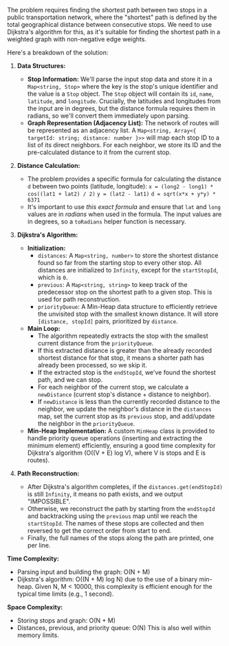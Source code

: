 The problem requires finding the shortest path between two stops in a public transportation network, where the "shortest" path is defined by the total geographical distance between consecutive stops. We need to use Dijkstra's algorithm for this, as it's suitable for finding the shortest path in a weighted graph with non-negative edge weights.

Here's a breakdown of the solution:

1.  **Data Structures:**
    *   **Stop Information:** We'll parse the input stop data and store it in a `Map<string, Stop>` where the key is the stop's unique identifier and the value is a `Stop` object. The `Stop` object will contain its `id`, `name`, `latitude`, and `longitude`. Crucially, the latitudes and longitudes from the input are in degrees, but the distance formula requires them in radians, so we'll convert them immediately upon parsing.
    *   **Graph Representation (Adjacency List):** The network of routes will be represented as an adjacency list. A `Map<string, Array<{ targetId: string; distance: number }>>` will map each stop ID to a list of its direct neighbors. For each neighbor, we store its ID and the pre-calculated distance to it from the current stop.

2.  **Distance Calculation:**
    *   The problem provides a specific formula for calculating the distance `d` between two points (latitude, longitude):
        `x = (long2 - long1) * cos((lat1 + lat2) / 2)`
        `y = (lat2 - lat1)`
        `d = sqrt(x*x + y*y) * 6371`
    *   It's important to use *this exact formula* and ensure that `lat` and `long` values are in *radians* when used in the formula. The input values are in degrees, so a `toRadians` helper function is necessary.

3.  **Dijkstra's Algorithm:**
    *   **Initialization:**
        *   `distances`: A `Map<string, number>` to store the shortest distance found so far from the starting stop to every other stop. All distances are initialized to `Infinity`, except for the `startStopId`, which is `0`.
        *   `previous`: A `Map<string, string>` to keep track of the predecessor stop on the shortest path to a given stop. This is used for path reconstruction.
        *   `priorityQueue`: A Min-Heap data structure to efficiently retrieve the unvisited stop with the smallest known distance. It will store `[distance, stopId]` pairs, prioritized by `distance`.
    *   **Main Loop:**
        *   The algorithm repeatedly extracts the stop with the smallest current distance from the `priorityQueue`.
        *   If this extracted distance is greater than the already recorded shortest distance for that stop, it means a shorter path has already been processed, so we skip it.
        *   If the extracted stop is the `endStopId`, we've found the shortest path, and we can stop.
        *   For each neighbor of the current stop, we calculate a `newDistance` (current stop's distance + distance to neighbor).
        *   If `newDistance` is less than the currently recorded distance to the neighbor, we update the neighbor's distance in the `distances` map, set the current stop as its `previous` stop, and add/update the neighbor in the `priorityQueue`.
    *   **Min-Heap Implementation:** A custom `MinHeap` class is provided to handle priority queue operations (inserting and extracting the minimum element) efficiently, ensuring a good time complexity for Dijkstra's algorithm (O((V + E) log V), where V is stops and E is routes).

4.  **Path Reconstruction:**
    *   After Dijkstra's algorithm completes, if the `distances.get(endStopId)` is still `Infinity`, it means no path exists, and we output "IMPOSSIBLE".
    *   Otherwise, we reconstruct the path by starting from the `endStopId` and backtracking using the `previous` map until we reach the `startStopId`. The names of these stops are collected and then reversed to get the correct order from start to end.
    *   Finally, the full names of the stops along the path are printed, one per line.

**Time Complexity:**
*   Parsing input and building the graph: O(N + M)
*   Dijkstra's algorithm: O((N + M) log N) due to the use of a binary min-heap.
Given N, M < 10000, this complexity is efficient enough for the typical time limits (e.g., 1 second).

**Space Complexity:**
*   Storing stops and graph: O(N + M)
*   Distances, previous, and priority queue: O(N)
This is also well within memory limits.